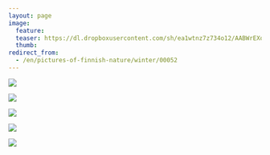 ```yaml
---
layout: page
image:
  feature:
  teaser: https://dl.dropboxusercontent.com/sh/ea1wtnz7z734o12/AABWrEXoIymV1AnEQ9XSt9DKa/luontokuvat/talvi/3/DS44359_-245px.jpg
  thumb:
redirect_from:
  - /en/pictures-of-finnish-nature/winter/00052
---
```


[![](https://dl.dropboxusercontent.com/sh/ea1wtnz7z734o12/AAAzFoF6yf59qC1CPTK6QU8la/luontokuvat/talvi/3/DS44340-800px.jpg)](https://dl.dropboxusercontent.com/sh/ea1wtnz7z734o12/AAAjvjXiRDXq0-H70WQMTT_ua/luontokuvat/talvi/3/DS44340.jpg)

[![](https://dl.dropboxusercontent.com/sh/ea1wtnz7z734o12/AAAf4quvatfyUaE6t9aQnJNca/luontokuvat/talvi/3/DS44342-800px.jpg)](https://dl.dropboxusercontent.com/sh/ea1wtnz7z734o12/AAAqXCczO9O0bO5w1lK8r924a/luontokuvat/talvi/3/DS44342.jpg)

[![](https://dl.dropboxusercontent.com/sh/ea1wtnz7z734o12/AADZCmFJkQ4WEq1MhHxnt-8Fa/luontokuvat/talvi/3/DS44367-800px.jpg)](https://dl.dropboxusercontent.com/sh/ea1wtnz7z734o12/AABEj0ON40awjZWZ5v6IhqPxa/luontokuvat/talvi/3/DS44367.jpg)

[![](https://dl.dropboxusercontent.com/sh/ea1wtnz7z734o12/AADhHh-W1NctKc0NR7G-VbOPa/luontokuvat/talvi/3/DS44358-800px.jpg)](https://dl.dropboxusercontent.com/sh/ea1wtnz7z734o12/AAB_HvXgrQH8TT0iY76j1kHVa/luontokuvat/talvi/3/DS44358.jpg)

[![](https://dl.dropboxusercontent.com/sh/ea1wtnz7z734o12/AADeyiNCGswkUCJAr4JqOOOoa/luontokuvat/talvi/3/DS44359-800px.jpg)](https://dl.dropboxusercontent.com/sh/ea1wtnz7z734o12/AADG63QglqPw8DQzasP3yTZya/luontokuvat/talvi/3/DS44359.jpg)
